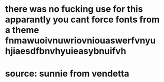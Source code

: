 # there was no fucking use for this apparantly you cant force fonts from a theme fnmawuoivnuwriovniouaswerfvnyuhjiaesdfbnvhyuieasybnuifvh
# source: sunnie from vendetta
